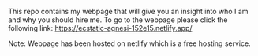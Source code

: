 This repo contains my webpage that will give you an insight into who I am and why you should hire me. To go to the webpage please click the following link:
https://ecstatic-agnesi-152e15.netlify.app/

Note: Webpage has been hosted on netlify which is a free hosting service.
